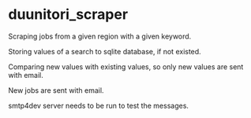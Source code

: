# duunitori_scraper

Scraping jobs from a given region with a given keyword.

Storing values of a search to sqlite database, if not existed.

Comparing new values with existing values, so only new values are sent with email.

New jobs are sent with email.

smtp4dev server needs to be run to test the messages.
